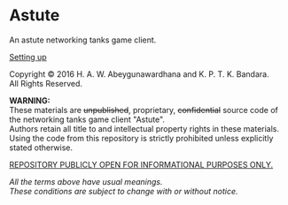 # Astute
An astute networking tanks game client. 

[Setting up](setting-up.md)  

Copyright © 2016 H. A. W. Abeygunawardhana and K. P. T. K. Bandara.  
All Rights Reserved.  

**WARNING:**  
These materials are ~~unpublished~~, proprietary, ~~confidential~~ source code of the networking tanks game client "Astute".  
Authors retain all title to and intellectual property rights in these materials.  
Using the code from this repository is strictly prohibited unless explicitly stated otherwise.  

<u>REPOSITORY PUBLICLY OPEN FOR INFORMATIONAL PURPOSES ONLY. </u>

*All the terms above have usual meanings.*  
*These conditions are subject to change with or without notice.*
